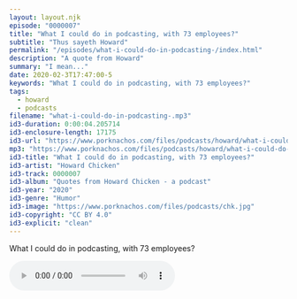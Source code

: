 ```yaml
---
layout: layout.njk
episode: "0000007"
title: "What I could do in podcasting, with 73 employees?"
subtitle: "Thus sayeth Howard"
permalink: "/episodes/what-i-could-do-in-podcasting-/index.html"
description: "A quote from Howard"
summary: "I mean..."
date: 2020-02-3T17:47:00-5
keywords: "What I could do in podcasting, with 73 employees?"
tags:
  - howard
  - podcasts
filename: "what-i-could-do-in-podcasting-.mp3"
id3-duration: 0:00:04.205714
id3-enclosure-length: 17175
id3-url: "https://www.porknachos.com/files/podcasts/howard/what-i-could-do-in-podcasting-.mp3"
mp3: "https://www.porknachos.com/files/podcasts/howard/what-i-could-do-in-podcasting-.mp3"
id3-title: "What I could do in podcasting, with 73 employees?"
id3-artist: "Howard Chicken"
id3-track: 0000007
id3-album: "Quotes from Howard Chicken - a podcast"
id3-year: "2020"
id3-genre: "Humor"
id3-image: "https://www.porknachos.com/files/podcasts/chk.jpg"
id3-copyright: "CC BY 4.0"
id3-explicit: "clean"
---
```

What I could do in podcasting, with 73 employees?

<audio controls>
  <source src="https://www.porknachos.com/files/podcasts/howard/what-i-could-do-in-podcasting-.mp3">
</audio>
